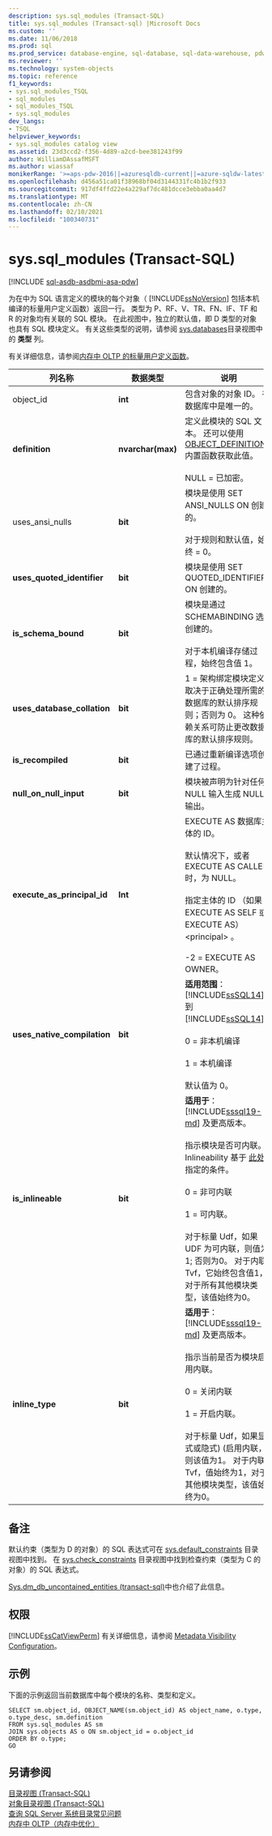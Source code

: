 ```yaml
---
description: sys.sql_modules (Transact-SQL)
title: sys.sql_modules (Transact-sql) |Microsoft Docs
ms.custom: ''
ms.date: 11/06/2018
ms.prod: sql
ms.prod_service: database-engine, sql-database, sql-data-warehouse, pdw
ms.reviewer: ''
ms.technology: system-objects
ms.topic: reference
f1_keywords:
- sys.sql_modules_TSQL
- sql_modules
- sql_modules_TSQL
- sys.sql_modules
dev_langs:
- TSQL
helpviewer_keywords:
- sys.sql_modules catalog view
ms.assetid: 23d3ccd2-f356-4d89-a2cd-bee381243f99
author: WilliamDAssafMSFT
ms.author: wiassaf
monikerRange: '>=aps-pdw-2016||=azuresqldb-current||=azure-sqldw-latest||>=sql-server-2016||>=sql-server-linux-2017||=azuresqldb-mi-current'
ms.openlocfilehash: d456a51ca01f38968bf04d3144331fc4b1b2f933
ms.sourcegitcommit: 917df4ffd22e4a229af7dc481dcce3ebba0aa4d7
ms.translationtype: MT
ms.contentlocale: zh-CN
ms.lasthandoff: 02/10/2021
ms.locfileid: "100340731"
---
```

# <a name="syssql_modules-transact-sql"></a>sys.sql_modules (Transact-SQL)
[!INCLUDE [sql-asdb-asdbmi-asa-pdw](../../includes/applies-to-version/sql-asdb-asdbmi-asa-pdw.md)]

  为在中为 SQL 语言定义的模块的每个对象（ [!INCLUDE[ssNoVersion](../../includes/ssnoversion-md.md)] 包括本机编译的标量用户定义函数）返回一行。 类型为 P、RF、V、TR、FN、IF、TF 和 R 的对象均有关联的 SQL 模块。 在此视图中，独立的默认值，即 D 类型的对象也具有 SQL 模块定义。 有关这些类型的说明，请参阅 [sys.databases](../../relational-databases/system-catalog-views/sys-objects-transact-sql.md)目录视图中的 **类型** 列。  
  
 有关详细信息，请参阅[内存中 OLTP 的标量用户定义函数](../../relational-databases/in-memory-oltp/scalar-user-defined-functions-for-in-memory-oltp.md)。  
  
|列名称|数据类型|说明|  
|-----------------|---------------|-----------------|  
|object_id|**int**|包含对象的对象 ID。 在数据库中是唯一的。|  
|**definition**|**nvarchar(max)**|定义此模块的 SQL 文本。 还可以使用 [OBJECT_DEFINITION](../../t-sql/functions/object-definition-transact-sql.md) 内置函数获取此值。<br /><br /> NULL = 已加密。|  
|uses_ansi_nulls|**bit**|模块是使用 SET ANSI_NULLS ON 创建的。<br /><br /> 对于规则和默认值，始终 = 0。|  
|**uses_quoted_identifier**|**bit**|模块是使用 SET QUOTED_IDENTIFIER ON 创建的。|  
|**is_schema_bound**|**bit**|模块是通过 SCHEMABINDING 选项创建的。<br /><br /> 对于本机编译存储过程，始终包含值 1。|  
|**uses_database_collation**|**bit**|1 = 架构绑定模块定义取决于正确处理所需的数据库的默认排序规则；否则为 0。 这种依赖关系可防止更改数据库的默认排序规则。|  
|**is_recompiled**|**bit**|已通过重新编译选项创建了过程。|  
|**null_on_null_input**|**bit**|模块被声明为针对任何 NULL 输入生成 NULL 输出。|  
|**execute_as_principal_id**|**Int**|EXECUTE AS 数据库主体的 ID。<br /><br /> 默认情况下，或者 EXECUTE AS CALLER 时，为 NULL。<br /><br /> 指定主体的 ID （如果 EXECUTE AS SELF 或 EXECUTE AS） \<principal> 。<br /><br /> -2 = EXECUTE AS OWNER。|  
|**uses_native_compilation**|**bit**|**适用范围**： [!INCLUDE[ssSQL14](../../includes/sssql14-md.md)] 到 [!INCLUDE[ssSQL14](../../includes/sssql14-md.md)]。<br /><br /> 0 = 非本机编译<br /><br /> 1 = 本机编译<br /><br /> 默认值为 0。|  
|**is_inlineable**|**bit**|**适用于**：[!INCLUDE[sssql19-md](../../includes/sssql19-md.md)] 及更高版本。<br/><br />指示模块是否可内联。 Inlineability 基于 [此处](../user-defined-functions/scalar-udf-inlining.md#inlineable-scalar-udfs-requirements)指定的条件。<br /><br /> 0 = 非可内联<br /><br /> 1 = 可内联。 <br /><br /> 对于标量 Udf，如果 UDF 为可内联，则值为 1; 否则为0。 对于内联 Tvf，它始终包含值1，对于所有其他模块类型，该值始终为0。<br />|  
|**inline_type**|**bit**|**适用于**：[!INCLUDE[sssql19-md](../../includes/sssql19-md.md)] 及更高版本。<br /><br />指示当前是否为模块启用内联。 <br /><br />0 = 关闭内联<br /><br /> 1 = 开启内联。<br /><br /> 对于标量 Udf，如果显式或隐式)  (启用内联，则该值为1。 对于内联 Tvf，值始终为1，对于其他模块类型，该值始终为0。<br />|  

  
## <a name="remarks"></a>备注  
 默认约束（类型为 D 的对象）的 SQL 表达式可在 [sys.default_constraints](../../relational-databases/system-catalog-views/sys-default-constraints-transact-sql.md) 目录视图中找到。 在 [sys.check_constraints](../../relational-databases/system-catalog-views/sys-check-constraints-transact-sql.md) 目录视图中找到检查约束（类型为 C 的对象）的 SQL 表达式。  
  
 [Sys.dm_db_uncontained_entities &#40;transact-sql&#41;](../../relational-databases/system-dynamic-management-views/sys-dm-db-uncontained-entities-transact-sql.md)中也介绍了此信息。  
  
## <a name="permissions"></a>权限  
 [!INCLUDE[ssCatViewPerm](../../includes/sscatviewperm-md.md)] 有关详细信息，请参阅 [Metadata Visibility Configuration](../../relational-databases/security/metadata-visibility-configuration.md)。  
  
## <a name="examples"></a>示例  
 下面的示例返回当前数据库中每个模块的名称、类型和定义。  
  
```  
SELECT sm.object_id, OBJECT_NAME(sm.object_id) AS object_name, o.type, o.type_desc, sm.definition  
FROM sys.sql_modules AS sm  
JOIN sys.objects AS o ON sm.object_id = o.object_id  
ORDER BY o.type;  
GO  
```  
  
## <a name="see-also"></a>另请参阅  
 [目录视图 (Transact-SQL)](../../relational-databases/system-catalog-views/catalog-views-transact-sql.md)   
 [对象目录视图 (Transact-SQL)](../../relational-databases/system-catalog-views/object-catalog-views-transact-sql.md)   
 [查询 SQL Server 系统目录常见问题](../../relational-databases/system-catalog-views/querying-the-sql-server-system-catalog-faq.md)   
 [内存中 OLTP（内存中优化）](../../relational-databases/in-memory-oltp/in-memory-oltp-in-memory-optimization.md)  
  
  
